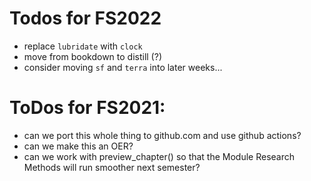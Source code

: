 
# Todos for FS2022

- replace `lubridate` with `clock`
- move from bookdown to distill (?)
- consider moving `sf` and `terra` into later weeks...


# ToDos for FS2021:

- can we port this whole thing to github.com and use github actions?
- can we make this an OER?
- can we work with preview_chapter() so that the Module Research Methods will run smoother next semester?
